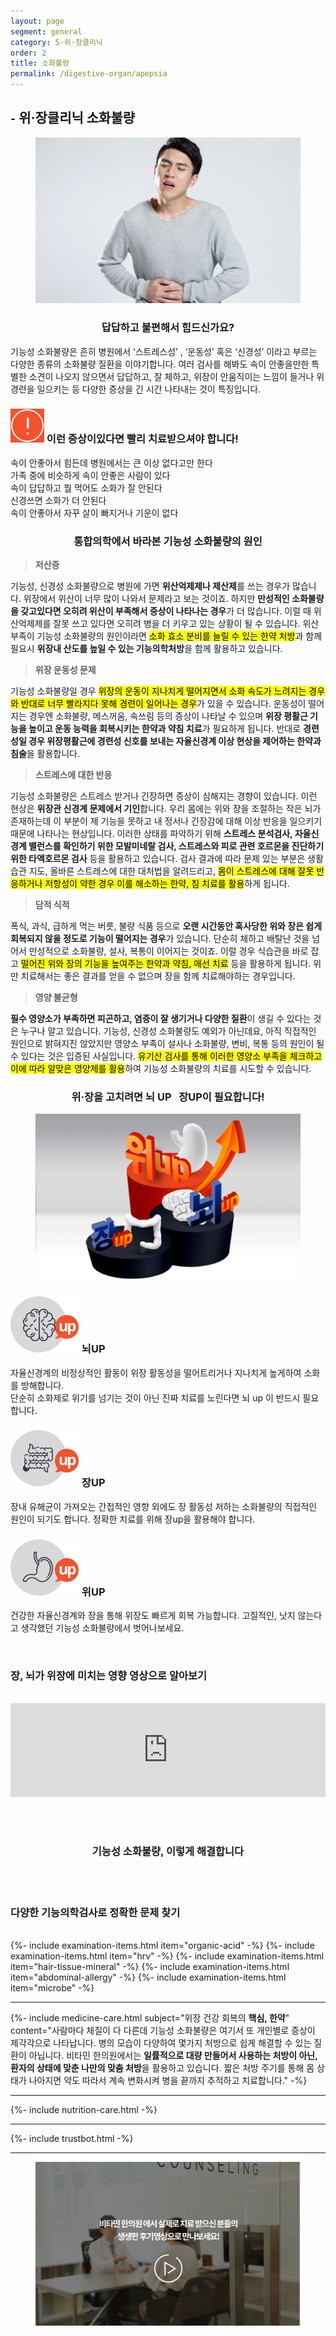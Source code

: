 ```yaml
---
layout: page
segment: general
category: 5-위·장클리닉
order: 2
title: 소화불량
permalink: /digestive-organ/apepsia
---
```


<h2 class="content-heading">
  <small>-</small>
  <strong>위·장클리닉</strong> 소화불량
</h2>

<figure>
  <img src="/assets/20190625085237.jpg" alt="">
</figure>

<h3 style="text-align:center">답답하고 불편해서 힘드신가요?</h3>
<p>기능성 소화불량은 흔히 병원에서 ‘스트레스성’ , ‘운동성’ 혹은 ‘신경성’ 이라고 부르는 다양한 종류의 소화불량 질환을 이야기합니다. 여러 검사를 해봐도 속이 안좋을만한 특별한 소견이 나오지 않으면서 답답하고, 잘 체하고, 위장이 안움직이는 느낌이 들거나 위경련을 일으키는 등 다양한 증상을 긴 시간 나타내는 것이 특징입니다.</p>

<div class="content-caution">
  <h3>
    <img src="/assets/icon-warning.svg" alt="">
    이런 증상이있다면  빨리 치료받으셔야 합니다!
  </h3>
  <p>
    속이 안좋아서 힘든데 병원에서는 큰 이상 없다고만 한다<br>
    가족 중에 비슷하게 속이 안좋은 사람이 있다<br>
    속이 답답하고 뭘 먹어도 소화가 잘 안된다<br>
    신경쓰면 소화가 더 안된다<br>
    속이 안좋아서 자꾸 살이 빠지거나 기운이 없다
  </p>
</div>
<h3 style="text-align:center">통합의학에서 바라본 기능성 소화불량의 원인</h3>
<div class="content-sculptpost">
  <blockquote>
    <strong>저산증</strong><br>
  </blockquote>
  <p>
  기능성, 신경성 소화불량으로 병원에 가면 <b>위산억제제나 제산제</b>를 쓰는 경우가 많습니다. 위장에서 위산이 너무 많이 나와서 문제라고 보는 것이죠. 하지만 <b>만성적인 소화불량을 갖고있다면 오히려 위산이 부족해서 증상이 나타나는 경우</b>가 더 많습니다. 이럴 때 위산억제제를 잘못 쓰고 있다면 오히려 병을 더 키우고 있는 상황이 될 수 있습니다. 위산 부족이 기능성 소화불량의 원인이라면 <mark>소화 효소 분비를 늘릴 수 있는 한약 처방</mark>과 함께 필요시 <b>위장내 산도를 높일 수 있는 기능의학처방</b>을 함께 활용하고 있습니다.
  </p>
  <blockquote>
    <strong>위장 운동성 문제</strong><br>
  </blockquote>
  <p>
  기능성 소화불량일 경우 <mark>위장의 운동이 지나치게 떨어지면서 소화 속도가 느려지는 경우와 반대로 너무 빨라지다 못해 경련이 일어나는 경우</mark>가 있을 수 있습니다. 운동성이 떨어지는 경우엔 소화불량, 메스꺼움, 속쓰림 등의 증상이 나타날 수 있으며 <b>위장 평활근 기능을 높이고 운동 능력을 회복시키는 한약과 약침 치료</b>가 필요하게 됩니다. 반대로 <b>경련성일 경우 위장평활근에 경련성 신호를 보내는 자율신경계 이상 현상을 제어하는 한약과 침술</b>을 활용합니다.
  </p>
  <blockquote>
    <strong>스트레스에 대한 반응</strong><br>
  </blockquote>
  <p>
 기능성 소화불량은 스트레스 받거나 긴장하면 증상이 심해지는 경향이 있습니다. 이런 현상은 <b>위장관 신경계 문제에서 기인</b>합니다. 우리 몸에는 위와 장을 조절하는 작은 뇌가 존재하는데 이 부분이 제 기능을 못하고 내 정서나 긴장감에 대해 이상 반응을 일으키기 때문에 나타나는 현상입니다. 이러한 상태를 파악하기 위해 <b>스트레스 분석검사, 자율신경계 밸런스를 확인하기 위한 모발미네랄 검사, 스트레스와 피로 관련 호르몬을 진단하기 위한 타액호르몬 검사</b> 등을 활용하고 있습니다. 검사 결과에 따라 문제 있는 부분은 생활 습관 지도, 올바른 스트레스에 대한 대처법을 알려드리고, <mark>몸이 스트레스에 대해 잘못 반응하거나 저항성이 약한 경우 이를 해소하는 한약, 침 치료를 활용</mark>하게 됩니다.
  </p>
  <blockquote>
    <strong>담적 식적</strong><br>
  </blockquote>
  <p>
  폭식, 과식, 급하게 먹는 버릇, 불량 식품 등으로 <b>오랜 시간동안 혹사당한 위와 장은 쉽게 회복되지 않을 정도로 기능이 떨어지는 경우</b>가 있습니다. 단순히 체하고 배탈난 것을 넘어서 만성적으로 소화불량, 설사, 복통이 이어지는 것이죠. 이럴 경우 식습관을 바로 잡고 <mark>떨어진 위와 장의 기능을 높여주는 한약과 약침, 매선 치료</mark> 등을 활용하게 됩니다. 위만 치료해서는 좋은 결과를 얻을 수 없으며 장을 함께 치료해야하는 경우입니다.
  </p>
  <blockquote>
    <strong>영양 불균형</strong><br>
  </blockquote>
  <p>
  <b>필수 영양소가 부족하면 피곤하고, 염증이 잘 생기거나 다양한 질환</b>이 생길 수 있다는 것은 누구나 알고 있습니다. 기능성, 신경성 소화불량도 예외가 아닌데요, 아직 직접적인 원인으로 밝혀지진 않았지만 영양소 부족이 설사나 소화불량, 변비, 복통 등의 원인이 될 수 있다는 것은 입증된 사실입니다. <mark>유기산 검사를 통해 이러한 영양소 부족을 체크하고 이에 따라 알맞은 영양제를 활용</mark>하여 기능성 소화불량의 치료를 시도할 수 있습니다.
  </p>
</div>

<h3 style="text-align:center">위·장을 고치려면 <strong>뇌 UP &nbsp; 장UP</strong>이 필요합니다!</h3>
<figure>
  <img src="/assets/img-podium-stomach.jpg" alt="">
</figure>
<div class="content-iconcard">
  <h3>
    <img src="/assets/icon-up-brain.svg" alt="">
    뇌UP
  </h3>
  <p>자율신경계의 비정상적인 활동이 위장 활동성을 떨어트리거나 지나치게 높게하여 소화를 방해합니다.<br>단순히 소화제로 위기를 넘기는 것이 아닌 진짜 치료를 노린다면 뇌 up 이 반드시 필요합니다.</p>
</div>
<div class="content-iconcard">
  <h3>
    <img src="/assets/icon-up-bowels.svg" alt="">
    장UP
  </h3>
  <p>장내 유해균이 가져오는 간접적인 영향 외에도 장 활동성 저하는 소화불량의 직접적인 원인이 되기도 합니다. 정확한 치료를 위해 장up을 활용해야 합니다.</p>
</div>
<div class="content-iconcard">
  <h3>
    <img src="/assets/icon-up-stomach.svg" alt="">
    위UP
  </h3>
  <p>건강한 자율신경계와 장을 통해 위장도 빠르게 회복 가능합니다. 고질적인, 낫지 않는다고 생각했던 기능성 소화불량에서 벗어나보세요.</p>
</div>
<br>
<h3>장, 뇌가 위장에 미치는 영향 <strong>영상으로 알아보기</strong></h3>
<br>
<iframe width="100%" src="https://www.youtube.com/embed/PaXHAPyaoeo" frameborder="0" allow="accelerometer; autoplay; encrypted-media; gyroscope; picture-in-picture" allowfullscreen></iframe>

<br><br>
<h3 style="text-align:center">기능성 소화불량, <strong>이렇게 해결합니다</strong></h3><br><br>
<h3><strong>다양한 기능의학검사</strong>로 정확한 문제 찾기</h3><br>
{%- include examination-items.html item="organic-acid" -%}
{%- include examination-items.html item="hrv" -%}
{%- include examination-items.html item="hair-tissue-mineral" -%}
{%- include examination-items.html item="abdominal-allergy" -%}
{%- include examination-items.html item="microbe" -%}

<hr>

{%- include medicine-care.html subject="위장 건강 회복의 <strong>핵심, 한약</strong>" content="사람마다 체질이 다 다른데 기능성 소화불량은 여기서 또 개인별로 증상이 제각각으로 나타납니다. 병의 모습이 다양하여 몇가지 처방으로 쉽게 해결할 수 있는 질환이 아닙니다. 비타민 한의원에서는 <strong>일률적으로 대량 만들어서 사용하는 처방이 아닌, 환자의 상태에 맞춘 나만의 맞춤 처방</strong>을 활용하고 있습니다. 짧은 처방 주기를 통해 몸 상태가 나아지면 약도 따라서 계속 변화시켜 병을 끝까지 추적하고 치료합니다." -%}

<hr>

{%- include nutrition-care.html -%}

<hr>

{%- include trustbot.html -%}

<hr>

<figure>
  <a href="/about/review">
    <img src="/assets/img-goreview.jpg" alt="치료 후기와 사례 보기">
  </a>
</figure>
